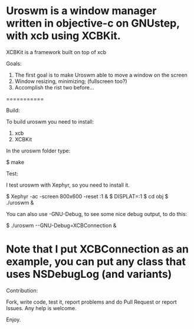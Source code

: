 Uroswm is a window manager written in objective-c on GNUstep, with xcb using XCBKit.
===========

XCBKit is a framework built on top of xcb

Goals:

1) The first goal is to make Uroswm able to move a window on the screen
2) Window resizing, minimizing; (fullscreen too?)
3) Accomplish the rist two before...

===========

Build:

To build uroswm you need to install:

1) xcb
2) XCBKit

In the uroswm folder type:

$ make

Test:

I test uroswm with Xephyr, so you need to install it.

$ Xephyr -ac -screen 800x600 -reset :1 &
$ DISPLAT=:1
$ cd obj
$ ./uroswm &

You can also use -GNU-Debug, to see some nice debug output, to do this:

$ ./uroswm --GNU-Debug=XCBConnection &

Note that I put XCBConnection as an example, you can put any class that uses NSDebugLog (and variants)
=============

Contribution:

Fork, write code, test it, report problems and do Pull Request or report Issues.
Any help is welcome.

Enjoy.
